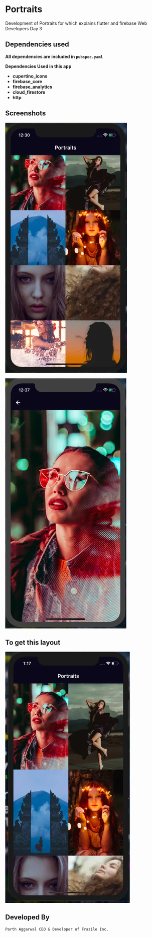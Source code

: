 # Portraits

Development of Portraits for which explains flutter and firebase Web Developers Day 3

## Dependencies used

**All dependencies are included in `pubspec.yaml`**

**Dependencies Used in this app**

* **cupertino_icons**
* **firebase_core**
* **firebase_analytics**
* **cloud_firestore**
* **http**

## Screenshots

![SC1](assets/sc1.webp)

![SC2](assets/sc2.webp)

## To get this layout

![SC3](assets/sc3.webp)

## Developed By

```
Parth Aggarwal CEO & Developer of Frazile Inc.
```